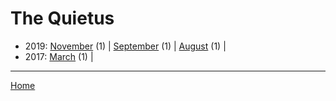 # The Quietus

  * 2019: 
      [November](./the-quietus-2019-11.md) (1) | 
      [September](./the-quietus-2019-09.md) (1) | 
      [August](./the-quietus-2019-08.md) (1) | 
  * 2017: 
      [March](./the-quietus-2017-03.md) (1) | 

----

[Home](../)
